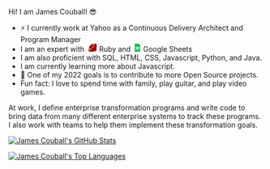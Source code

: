 Hi! I am James Couball! 😎

* ⚡ I currently work at Yahoo as a Continuous Delivery Architect and Program Manager
* I am an expert with <img src="images/ruby.png" width=16 style="padding-left: 3pt; padding-right: 1pt"> Ruby and <img src="images/sheets.png" height="16" style="padding-left: 3pt; padding-right: 1pt"> Google Sheets
* I am also proficient with SQL, HTML, CSS, Javascript, Python, and Java.
* I am currently learning more about Javascript.
* 🔭 One of my 2022 goals is to contribute to more Open Source projects.
* Fun fact: I love to spend time with family, play guitar, and play video games.

At work, I define enterprise transformation programs and write code to bring data from many
different enterprise systems to track these programs. I also work with teams to help them
implement these transformation goals.

[![James Couball's GitHub Stats](https://github-readme-stats.vercel.app/api?username=jcouball&theme=dark&show_icons=true)](https://github.com/jcouball/github-readme-stats)

[![James Couball's Top Languages](https://github-readme-stats.vercel.app/api/top-langs/?username=jcouball&theme=dark&show_icons=true)](https://github.com/jcouball/github-readme-stats)
